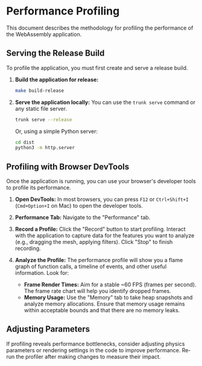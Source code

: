# Performance Profiling

This document describes the methodology for profiling the performance of the WebAssembly application.

## Serving the Release Build

To profile the application, you must first create and serve a release build.

1.  **Build the application for release:**
    ```bash
    make build-release
    ```

2.  **Serve the application locally:**
    You can use the `trunk serve` command or any static file server.
    ```bash
    trunk serve --release
    ```
    Or, using a simple Python server:
    ```bash
    cd dist
    python3 -m http.server
    ```

## Profiling with Browser DevTools

Once the application is running, you can use your browser's developer tools to profile its performance.

1.  **Open DevTools:** In most browsers, you can press `F12` or `Ctrl+Shift+I` (`Cmd+Option+I` on Mac) to open the developer tools.

2.  **Performance Tab:** Navigate to the "Performance" tab.

3.  **Record a Profile:** Click the "Record" button to start profiling. Interact with the application to capture data for the features you want to analyze (e.g., dragging the mesh, applying filters). Click "Stop" to finish recording.

4.  **Analyze the Profile:** The performance profile will show you a flame graph of function calls, a timeline of events, and other useful information. Look for:
    -   **Frame Render Times:** Aim for a stable ~60 FPS (frames per second). The frame rate chart will help you identify dropped frames.
    -   **Memory Usage:** Use the "Memory" tab to take heap snapshots and analyze memory allocations. Ensure that memory usage remains within acceptable bounds and that there are no memory leaks.

## Adjusting Parameters

If profiling reveals performance bottlenecks, consider adjusting physics parameters or rendering settings in the code to improve performance. Re-run the profiler after making changes to measure their impact.
